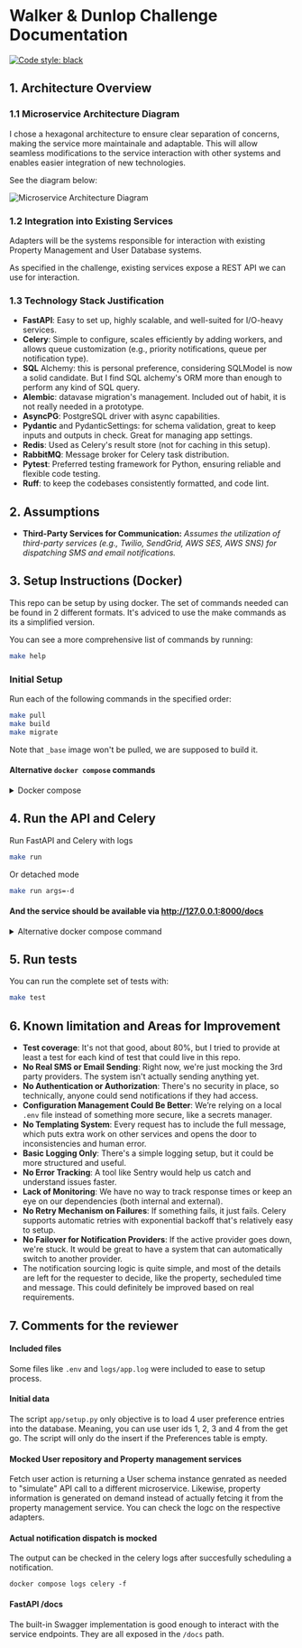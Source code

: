 # Walker & Dunlop Challenge Documentation
<a href="https://github.com/psf/black"><img alt="Code style: black" src="https://img.shields.io/badge/code%20style-black-000000.svg"></a>

## 1. Architecture Overview

### 1.1 Microservice Architecture Diagram
I chose a hexagonal architecture to ensure clear separation of concerns, making the service more maintainale and adaptable. This will allow seamless modifications to the service interaction with other systems and enables easier integration of new technologies.


See the diagram below:

![Microservice Architecture Diagram](https://i.imgur.com/qeiCLcB.png)


### 1.2 Integration into Existing Services

Adapters will be the systems responsible for interaction with existing Property Management and User Database systems.

As specified in the challenge, existing services expose a REST API we can use for interaction.

### 1.3 Technology Stack Justification

- **FastAPI**: Easy to set up, highly scalable, and well-suited for I/O-heavy services.
- **Celery**: Simple to configure, scales efficiently by adding workers, and allows queue customization (e.g., priority notifications, queue per notification type).
- **SQL** Alchemy: this is personal preference, considering SQLModel is now a solid candidate. But I find SQL alchemy's ORM more than enough to perform any kind of SQL query.
- **Alembic**: datavase migration's management. Included out of habit, it is not really needed in a prototype.
- **AsyncPG**: PostgreSQL driver with async capabilities.
- **Pydantic** and PydanticSettings: for schema validation, great to keep inputs and outputs in check. Great for managing app settings.
- **Redis**: Used as Celery's result store (not for caching in this setup).
- **RabbitMQ**: Message broker for Celery task distribution.
- **Pytest**: Preferred testing framework for Python, ensuring reliable and flexible code testing.
- **Ruff**: to keep the codebases consistently formatted, and code lint.

## 2. Assumptions

- **Third-Party Services for Communication:** *Assumes the utilization of third-party services (e.g., Twilio, SendGrid, AWS SES, AWS SNS) for dispatching SMS and email notifications.*

## 3. Setup Instructions (Docker)
This repo can be setup by using docker. The set of commands needed can be found in 2 different formats. It's adviced to use the make commands as its a simplified version.

You can see a more comprehensive list of commands by running:

```bash
make help
```

### Initial Setup
Run each of the following commands in the specified order:
```bash
make pull
make build
make migrate
```
Note that `_base` image won't be pulled, we are supposed to build it.
</details> 


#### Alternative `docker compose` commands

<details>
<summary>Docker compose
</summary>

#### Initial Setup
**DISCLAIMER**: You might need to use `docker-compose` instead of `docker compose` depending on your OS and setup.
Run each of the following commands in the specified order:
```bash
docker compose pull
docker compose build _base
docker compose run --rm alembic upgrade head
```
Note that `_base` image won't be pulled, we are supposed to build it.
</details>

## 4. Run the API and Celery
Run FastAPI and Celery with logs
```bash
make run
```
Or detached mode
```bash
make run args=-d
```

#### And the service should be available via http://127.0.0.1:8000/docs

<details>
<summary>Alternative docker compose command
</summary>

### Initial Setup
```bash
docker compose up celery api
```
Or detached mode
```bash
docker compose up celery api -d
```
</details>

## 5. Run tests
You can run the complete set of tests with:
```bash
make test
```

## 6. Known limitation and Areas for Improvement
- **Test coverage**: It's not that good, about 80%, but I tried to provide at least a test for each kind of test that could live in this repo.
- **No Real SMS or Email Sending**: Right now, we're just mocking the 3rd party providers. The system isn't actually sending anything yet.  
- **No Authentication or Authorization**: There's no security in place, so technically, anyone could send notifications if they had access.  
- **Configuration Management Could Be Better**: We’re relying on a local `.env` file instead of something more secure, like a secrets manager.  
- **No Templating System**: Every request has to include the full message, which puts extra work on other services and opens the door to inconsistencies and human error.  
- **Basic Logging Only**: There's a simple logging setup, but it could be more structured and useful.  
- **No Error Tracking**: A tool like Sentry would help us catch and understand issues faster.  
- **Lack of Monitoring**: We have no way to track response times or keep an eye on our dependencies (both internal and external).  
- **No Retry Mechanism on Failures**: If something fails, it just fails. Celery supports automatic retries with exponential backoff that's relatively easy to setup.  
- **No Failover for Notification Providers**: If the active provider goes down, we're stuck. It would be great to have a system that can automatically switch to another provider.
- The notification sourcing logic is quite simple, and most of the details are left for the requester to decide, like the property, secheduled time and message. This could definitely be improved based on real requirements.

## 7. Comments for the reviewer
#### Included files
Some files like `.env` and `logs/app.log` were included to ease to setup process.

#### Initial data
The script `app/setup.py` only objective is to load 4  user preference entries into the database. Meaning, you can use user ids 1, 2, 3 and 4 from the get go.
The script will only do the insert if the Preferences table is empty.

#### Mocked User repository and Property management services
Fetch user action is returning a User schema instance genrated as needed to "simulate" API call to a different microservice. Likewise, property information is generated on demand instead of actually fetcing it from the property management service.
You can check the logc on the respective adapters.

#### Actual notification dispatch is mocked
The output can be checked in the celery logs after succesfully scheduling a notification.

```docker compose logs celery -f```

#### FastAPI /docs
The built-in Swagger implementation is good enough to interact with the service endpoints. They are all exposed in the `/docs` path.
